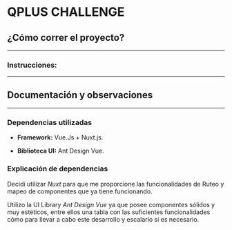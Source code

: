 # QPLUS CHALLENGE

## ¿Cómo correr el proyecto?
---
### Instrucciones:

---

## Documentación y observaciones

---
### Dependencias utilizadas

- __Framework:__ Vue.Js + Nuxt.js.

- __Biblioteca UI:__ Ant Design Vue. 

### Explicación de dependencias

Decidí utilizar *Nuxt* para que me proporcione las funcionalidades de Ruteo y mapeo de componentes que ya tiene funcionando.

Utilizo la UI Library *Ant Design Vue* ya que posee componentes sólidos y muy estéticos, entre ellos una tabla con las suficientes funcionalidades cómo para llevar a cabo este desarrollo y escalarlo si es necesario.

